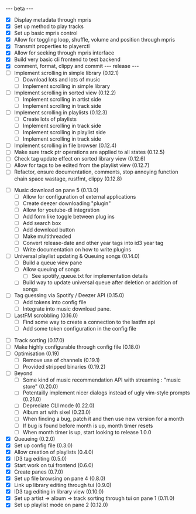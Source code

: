 --- beta ---
- [x] Display metadata through mpris
- [x] Set up method to play tracks
- [x] Set up basic mpris control
- [x] Allow for toggling loop, shuffle, volume and position through mpris
- [x] Transmit properties to playerctl
- [x] Allow for seeking through mpris interface
- [x] Build very basic cli frontend to test backend
- [x] comment, format, clippy and commit
--- release ---
- [ ] Implement scrolling in simple library (0.12.1)
    - [ ] Download lots and lots of music
    - [ ] Implement scrolling in simple library
- [ ] Implement scrolling in sorted view (0.12.2)
    - [ ] Implement scrolling in artist side
    - [ ] Implement scrolling in track side
- [ ] Implement scrolling in playlists (0.12.3)
    - [ ] Create lots of playlists
    - [ ] Implement scrolling in track side
    - [ ] Implement scrolling in playlist side
    - [ ] Implement scrolling in track side
- [ ] Implement scrolling in file browser (0.12.4)
- [ ] Make sure track ptr operations are applied to all states (0.12.5)
- [ ] Check tag update effect on sorted library view (0.12.6)
- [ ] Allow for tags to be edited from the playlist view (0.12.7)
- [ ] Refactor, ensure documentation, comments, stop annoying function chain space wastage, rustfmt, clippy (0.12.8)
<!-- End of bug fixing marathon -->
- [ ] Music download on pane 5 (0.13.0)
    - [ ] Allow for configuration of external applications
    - [ ] Create deezer downloading "plugin"
    - [ ] Allow for youtube-dl integration
    - [ ] Add form like toggle between plug ins
    - [ ] Add search box
    - [ ] Add download button
    - [ ] Make multithreaded
    - [ ] Convert release-date and other year tags into id3 year tag
    - [ ] Write documentation on how to write plugins
- [ ] Universal playlist updating & Queuing songs (0.14.0)
    - [ ] Build a queue view pane
    - [ ] Allow queuing of songs
        - [ ] See spotify_queue.txt for implementation details
    - [ ] Build way to update universal queue after deletion or addition of songs
- [ ] Tag guessing via Spotify / Deezer API (0.15.0)
    - [ ] Add tokens into config file
    - [ ] Integrate into music download pane.
- [ ] LastFM scrobbling (0.16.0)
    - [ ] Find some way to create a connection to the lastfm api
    - [ ] Add some token configuration in the config file
<!-- Point of switching from music player currently in use -->
- [ ] Track sorting (0.17.0)
- [ ] Make highly configurable through config file (0.18.0)
- [ ] Optimisation (0.19)
    - [ ] Remove use of channels (0.19.1)
    - [ ] Provided stripped binaries (0.19.2)
- [ ] Beyond
    - [ ] Some kind of music recommendation API with streaming : "music store" (0.20.0)
    - [ ] Potentailly implement nicer dialogs instead of ugly vim-style prompts (0.21.0)
    - [ ] Depreciate CLI mode (0.22.0)
    - [ ] Album art with sixel (0.23.0)
    - [ ] When finding a bug, patch it and then use new version for a month
    - [ ] If bug is found before month is up, month timer resets
    - [ ] When month timer is up, start looking to release 1.0.0
- [x] Queueing (0.2.0)
- [x] Set up config file (0.3.0)
- [x] Allow creation of playlists (0.4.0)
- [x] ID3 tag editing (0.5.0)
- [x] Start work on tui frontend (0.6.0)
- [x] Create panes (0.7.0)
- [x] Set up file browsing on pane 4 (0.8.0)
- [x] Link up library editing through tui (0.9.0)
- [x] ID3 tag editing in library view (0.10.0)
- [x] Set up artist -> album -> track sorting through tui on pane 1 (0.11.0)
- [x] Set up playlist mode on pane 2 (0.12.0)
